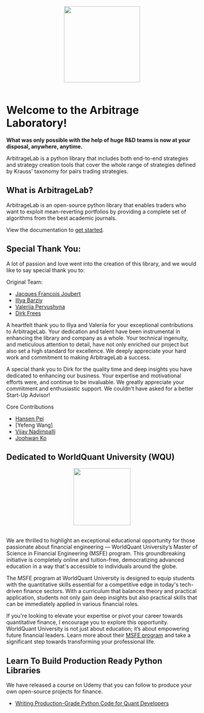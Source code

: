 <div align="center">
   <a href="https://hudsonthames.org/arbitragelab">
   <img src="https://hudsonthames.org/wp-content/uploads/2021/04/featured-picture-arbitragelab.jpg" height="200" 
   style="margin-left: auto; margin-right: auto; display:block;">
   </a>
  </br>
</div>

# Welcome to the Arbitrage Laboratory! 

**What was only possible with the help of huge R&D teams is now at your disposal, anywhere, anytime.**

ArbitrageLab is a python library that includes both end-to-end strategies and strategy creation tools that cover the
whole range of strategies defined by Krauss' taxonomy for pairs trading strategies.

## What is ArbitrageLab?

ArbitrageLab is an open-source python library that enables traders who want to exploit mean-reverting portfolios
by providing a complete set of algorithms from the best academic journals.

View the documentation to [get started](https://hudson-and-thames-arbitragelab.readthedocs-hosted.com/en/latest/index.html).

## Special Thank You:
A lot of passion and love went into the creation of this library, and we would like to say special thank you to: 

Original Team:
* [Jacques Francois Joubert](https://www.linkedin.com/in/jacquesjoubert/)
* [Illya Barziy](https://www.linkedin.com/in/illyabarziy/)
* [Valeriia Pervushyna](https://www.linkedin.com/in/valeriia-pervushyna/)
* [Dirk Frees](https://www.linkedin.com/in/dirkfreese/)

A heartfelt thank you to Illya and Valeriia for your exceptional contributions to ArbitrageLab. Your dedication and 
talent have been instrumental in enhancing the library and company as a whole. Your technical ingenuity,
and meticulous attention to detail, have not only enriched our project but also set a high standard for excellence. We deeply 
appreciate your hard work and commitment to making ArbitrageLab a success.

A special thank you to Dirk for the quality time and deep insights you have dedicated to enhancing our business. 
Your expertise and motivational efforts were, and continue to be invaluable. We greatly appreciate your 
commitment and enthusiastic support. We couldn't have asked for a better Start-Up Advisor!

Core Contributions
* [Hansen Pei](https://www.linkedin.com/in/hansen-pei-0949691b3/)
* [Yefeng Wang]
* [Vijay Nadimpalli](https://www.linkedin.com/in/vijay-nadimpalli/)
* [Joohwan Ko](https://www.linkedin.com/in/joohwan-ko-638748174/)


## Dedicated to WorldQuant University (WQU)

<div align="center">
   <a href="https://www.wqu.edu/">
   <img src="https://www.wqu.edu/_next/static/media/logo-full-color.244f5961.svg" height="150" 
   style="margin-left: auto; margin-right: auto; display:block;">
   </a>
  </br>
</div>

We are thrilled to highlight an exceptional educational opportunity for those passionate about financial 
engineering — WorldQuant University’s Master of Science in Financial Engineering (MSFE) program. This groundbreaking 
initiative is completely online and tuition-free, democratizing advanced education in a way that's accessible to 
individuals around the globe.

The MSFE program at WorldQuant University is designed to equip students with the quantitative skills essential for a 
competitive edge in today's tech-driven finance sectors. With a curriculum that balances theory and practical 
application, students not only gain deep insights but also practical skills that can be immediately applied in various 
financial roles.

If you're looking to elevate your expertise or pivot your career towards quantitative finance, I encourage you to 
explore this opportunity. WorldQuant University is not just about education; it’s about empowering future financial 
leaders. Learn more about their [MSFE program](https://www.wqu.edu/) and take a significant step towards transforming
your professional life.

## Learn To Build Production Ready Python Libraries
We have released a course on Udemy that you can follow to produce your own open-source projects for finance.
* [Writing Production-Grade Python Code for Quant Developers](https://www.udemy.com/course/writing-production-grade-code-for-quantitative-developers/)